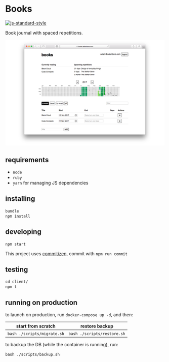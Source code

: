 # Books

[![js-standard-style](https://cdn.rawgit.com/feross/standard/master/badge.svg)](https://github.com/feross/standard)

Book journal with spaced repetitions.

![printscreen](/printscreen.png)

## requirements

- `node`
- `ruby`
- `yarn` for managing JS dependencies

## installing

```shell
bundle
npm install
```

## developing

```shell
npm start
```

This project uses [commitizen](https://commitizen.github.io/cz-cli/), commit with `npm run commit`

## testing

```shell
cd client/
npm t
```

## running on production

to launch on production, run `docker-compose up -d`, and then:

start from scratch | restore backup
--- | ---
`bash ./scripts/migrate.sh` | `bash ./scripts/restore.sh`

to backup the DB (while the container is running), run:
```
bash ./scripts/backup.sh
```
